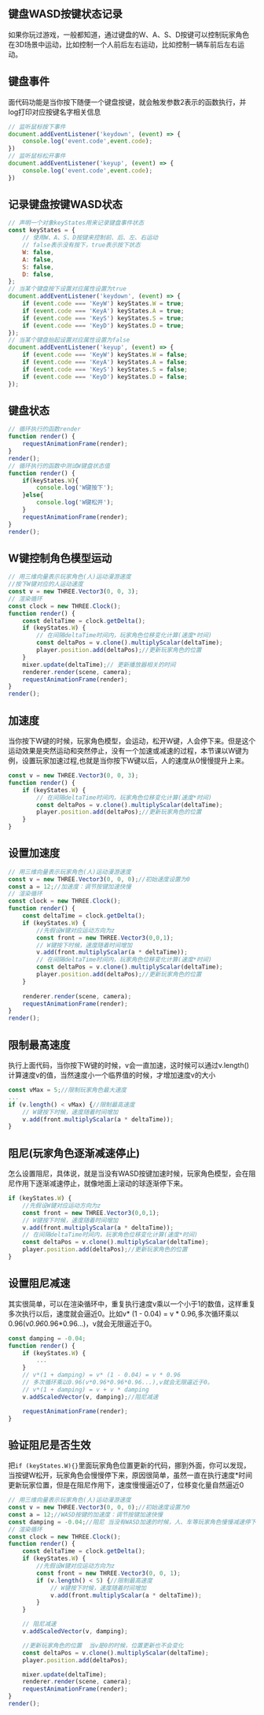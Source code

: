 ## 键盘WASD按键状态记录

如果你玩过游戏，一般都知道，通过键盘的W、A、S、D按键可以控制玩家角色在3D场景中运动，比如控制一个人前后左右运动，比如控制一辆车前后左右运动。

## 键盘事件
面代码功能是当你按下随便一个键盘按键，就会触发参数2表示的函数执行，并log打印对应按键名字相关信息
```js
// 监听鼠标按下事件
document.addEventListener('keydown', (event) => {
    console.log('event.code',event.code);
})
// 监听鼠标松开事件
document.addEventListener('keyup', (event) => {
    console.log('event.code',event.code);
})


```

## 记录键盘按键WASD状态
```js
// 声明一个对象keyStates用来记录键盘事件状态
const keyStates = {
    // 使用W、A、S、D按键来控制前、后、左、右运动
    // false表示没有按下，true表示按下状态
    W: false,
    A: false,
    S: false,
    D: false,
};
// 当某个键盘按下设置对应属性设置为true
document.addEventListener('keydown', (event) => {
    if (event.code === 'KeyW') keyStates.W = true;
    if (event.code === 'KeyA') keyStates.A = true;
    if (event.code === 'KeyS') keyStates.S = true;
    if (event.code === 'KeyD') keyStates.D = true;
});
// 当某个键盘抬起设置对应属性设置为false
document.addEventListener('keyup', (event) => {
    if (event.code === 'KeyW') keyStates.W = false;
    if (event.code === 'KeyA') keyStates.A = false;
    if (event.code === 'KeyS') keyStates.S = false;
    if (event.code === 'KeyD') keyStates.D = false;
});

```
## 键盘状态
```js
// 循环执行的函数render
function render() {
    requestAnimationFrame(render);
}
render();
// 循环执行的函数中测试W键盘状态值
function render() {
    if(keyStates.W){
        console.log('W键按下');
    }else{
        console.log('W键松开');
    }
    requestAnimationFrame(render);
}
render();

```
## W键控制角色模型运动
```js
// 用三维向量表示玩家角色(人)运动漫游速度
//按下W键对应的人运动速度
const v = new THREE.Vector3(0, 0, 3);
// 渲染循环
const clock = new THREE.Clock();
function render() {
    const deltaTime = clock.getDelta();
    if (keyStates.W) {
        // 在间隔deltaTime时间内，玩家角色位移变化计算(速度*时间)
        const deltaPos = v.clone().multiplyScalar(deltaTime);
        player.position.add(deltaPos);//更新玩家角色的位置
    }
    mixer.update(deltaTime);// 更新播放器相关的时间
    renderer.render(scene, camera);
    requestAnimationFrame(render);
}
render();

```

## 加速度
当你按下W键的时候，玩家角色模型，会运动，松开W键，人会停下来。但是这个运动效果是突然运动和突然停止，没有一个加速或减速的过程，本节课以W键为例，设置玩家加速过程,也就是当你按下W键以后，人的速度从0慢慢提升上来。
```js
const v = new THREE.Vector3(0, 0, 3);
function render() {
    if (keyStates.W) {
        // 在间隔deltaTime时间内，玩家角色位移变化计算(速度*时间)
        const deltaPos = v.clone().multiplyScalar(deltaTime);
        player.position.add(deltaPos);//更新玩家角色的位置
    }
}

```
## 设置加速度
```js
// 用三维向量表示玩家角色(人)运动漫游速度
const v = new THREE.Vector3(0, 0, 0);//初始速度设置为0
const a = 12;//加速度：调节按键加速快慢
// 渲染循环
const clock = new THREE.Clock();
function render() {
    const deltaTime = clock.getDelta();
    if (keyStates.W) {
        //先假设W键对应运动方向为z
        const front = new THREE.Vector3(0,0,1);
        // W键按下时候，速度随着时间增加
        v.add(front.multiplyScalar(a * deltaTime));
        // 在间隔deltaTime时间内，玩家角色位移变化计算(速度*时间)
        const deltaPos = v.clone().multiplyScalar(deltaTime);
        player.position.add(deltaPos);//更新玩家角色的位置
    }
    
    renderer.render(scene, camera);
    requestAnimationFrame(render);
}
render();

```
## 限制最高速度
执行上面代码，当你按下W键的时候，v会一直加速，这时候可以通过v.length()计算速度v的值，当然速度小一个临界值的时候，才增加速度v的大小
```js
const vMax = 5;//限制玩家角色最大速度
...
if (v.length() < vMax) {//限制最高速度
    // W键按下时候，速度随着时间增加
    v.add(front.multiplyScalar(a * deltaTime));
}

```
## 阻尼(玩家角色逐渐减速停止)
怎么设置阻尼，具体说，就是当没有WASD按键加速时候，玩家角色模型，会在阻尼作用下逐渐减速停止，就像地面上滚动的球逐渐停下来。
```js
if (keyStates.W) {
    //先假设W键对应运动方向为z
    const front = new THREE.Vector3(0,0,1);
    // W键按下时候，速度随着时间增加
    v.add(front.multiplyScalar(a * deltaTime));
    // 在间隔deltaTime时间内，玩家角色位移变化计算(速度*时间)
    const deltaPos = v.clone().multiplyScalar(deltaTime);
    player.position.add(deltaPos);//更新玩家角色的位置
}

```
## 设置阻尼减速
其实很简单，可以在渲染循环中，重复执行速度v乘以一个小于1的数值，这样重复多次执行以后，速度就会逼近0。比如v* (1 - 0.04) = v * 0.96,多次循环乘以0.96(v*0.96*0.96*0.96...)，v就会无限逼近于0。
```js
const damping = -0.04;
function render() {
    if (keyStates.W) {
        ...
    }
    // v*(1 + damping) = v* (1 - 0.04) = v * 0.96
    // 多次循环乘以0.96(v*0.96*0.96*0.96...),v就会无限逼近于0。
    // v*(1 + damping) = v + v * damping
    v.addScaledVector(v, damping);//阻尼减速

    requestAnimationFrame(render);
}

```
## 验证阻尼是否生效
把`if (keyStates.W){}`里面玩家角色位置更新的代码，挪到外面，你可以发现，当按键W松开，玩家角色会慢慢停下来，原因很简单，虽然一直在执行速度*时间更新玩家位置，但是在阻尼作用下，速度慢慢逼近0了，位移变化量自然逼近0
```js
// 用三维向量表示玩家角色(人)运动漫游速度
const v = new THREE.Vector3(0, 0, 0);//初始速度设置为0
const a = 12;//WASD按键的加速度：调节按键加速快慢
const damping = -0.04;//阻尼 当没有WASD加速的时候，人、车等玩家角色慢慢减速停下来
// 渲染循环
const clock = new THREE.Clock();
function render() {
    const deltaTime = clock.getDelta();
    if (keyStates.W) {
        //先假设W键对应运动方向为z
        const front = new THREE.Vector3(0, 0, 1);
        if (v.length() < 5) {//限制最高速度
            // W键按下时候，速度随着时间增加
            v.add(front.multiplyScalar(a * deltaTime));
        }
    }

    // 阻尼减速
    v.addScaledVector(v, damping);

    //更新玩家角色的位置  当v是0的时候，位置更新也不会变化
    const deltaPos = v.clone().multiplyScalar(deltaTime);
    player.position.add(deltaPos);

    mixer.update(deltaTime);
    renderer.render(scene, camera);
    requestAnimationFrame(render);
}
render();

```

